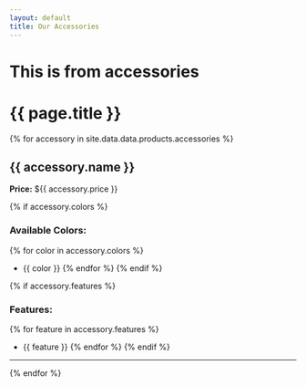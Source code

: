 ```yaml
---
layout: default
title: Our Accessories
---
```

# This is from accessories
# {{ page.title }}

{% for accessory in site.data.data.products.accessories %}
## {{ accessory.name }}
**Price:** ${{ accessory.price }}

{% if accessory.colors %}
### Available Colors:
{% for color in accessory.colors %}
- {{ color }}
{% endfor %}
{% endif %}

{% if accessory.features %}
### Features:
{% for feature in accessory.features %}
- {{ feature }}
{% endfor %}
{% endif %}

---
{% endfor %}
